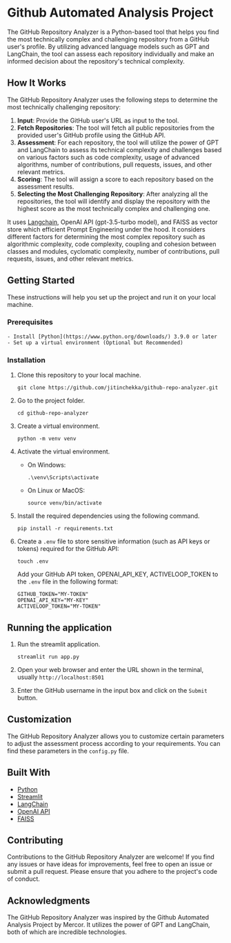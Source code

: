 # Github Automated Analysis Project
   The GitHub Repository Analyzer is a Python-based tool that helps you find the most technically complex and challenging repository from a GitHub user's profile. By utilizing advanced language models such as GPT and LangChain, the tool can assess each repository individually and make an informed decision about the repository's technical complexity.


## How It Works
The GitHub Repository Analyzer uses the following steps to determine the most technically challenging repository:

1. **Input**: Provide the GitHub user's URL as input to the tool.
2. **Fetch Repositories**: The tool will fetch all public repositories from the provided user's GitHub profile using the GitHub API.
3. **Assessment**: For each repository, the tool will utilize the power of GPT and LangChain to assess its technical complexity and challenges based on various factors such as code complexity, usage of advanced algorithms, number of contributions, pull requests, issues, and other relevant metrics.
4. **Scoring**: The tool will assign a score to each repository based on the assessment results.
5. **Selecting the Most Challenging Repository**: After analyzing all the repositories, the tool will identify and display the repository with the highest score as the most technically complex and challenging one.

It uses [Langchain](https://langchain.com/), OpenAI API (gpt-3.5-turbo model), and FAISS as vector store which efficient Prompt Engineering under the hood. It considers different factors for determining the most complex repository such as algorithmic complexity, code complexity, coupling and cohesion between classes and modules, cyclomatic complexity, number of contributions, pull requests, issues, and other relevant metrics.


## Getting Started

These instructions will help you set up the project and run it on your local machine.

### Prerequisites
```
- Install [Python](https://www.python.org/downloads/) 3.9.0 or later
- Set up a virtual environment (Optional but Recommended)
```

### Installation

1. Clone this repository to your local machine.
   ```
   git clone https://github.com/jitinchekka/github-repo-analyzer.git
   ```

2. Go to the project folder.
   ```
   cd github-repo-analyzer
   ```

3. Create a virtual environment.
   ```
   python -m venv venv
   ```

4. Activate the virtual environment.
   - On Windows:
       ```
       .\venv\Scripts\activate
       ```
   - On Linux or MacOS:
       ```
       source venv/bin/activate
       ```

5. Install the required dependencies using the following command.
   ```
   pip install -r requirements.txt
   ```

6. Create a `.env` file to store sensitive information (such as API keys or tokens) required for the GitHub API:
   ```
   touch .env
   ```
   Add your GitHub API token, OPENAI_API_KEY, ACTIVELOOP_TOKEN to the `.env` file in the following format:
   ```
   GITHUB_TOKEN="MY-TOKEN"
   OPENAI_API_KEY="MY-KEY"
   ACTIVELOOP_TOKEN="MY-TOKEN"
   ```

## Running the application

1. Run the streamlit application.
   ```
   streamlit run app.py
   ```

2. Open your web browser and enter the URL shown in the terminal, usually `http://localhost:8501`

3. Enter the GitHub username in the input box and click on the `Submit` button.

## Customization

The GitHub Repository Analyzer allows you to customize certain parameters to adjust the assessment process according to your requirements. You can find these parameters in the `config.py` file.

## Built With

- [Python](https://www.python.org/)
- [Streamlit](https://www.streamlit.io/)
- [LangChain](https://langchain.com/)
- [OpenAI API](https://platform.openai.com/docs/introduction)
- [FAISS](https://faiss.ai/index.html) 

## Contributing

Contributions to the GitHub Repository Analyzer are welcome! If you find any issues or have ideas for improvements, feel free to open an issue or submit a pull request. Please ensure that you adhere to the project's code of conduct.

## Acknowledgments

The GitHub Repository Analyzer was inspired by the Github Automated Analysis Project by Mercor. It utilizes the power of GPT and LangChain, both of which are incredible technologies.




